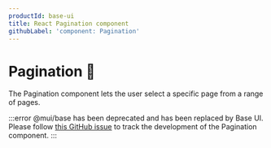 ```yaml
---
productId: base-ui
title: React Pagination component
githubLabel: 'component: Pagination'
---
```


# Pagination 🚧

<p class="description">The Pagination component lets the user select a specific page from a range of pages.</p>

:::error
@mui/base has been deprecated and has been replaced by Base UI. Please follow [this GitHub issue](https://github.com/mui/base-ui/issues/29) to track the development of the Pagination component.
:::

